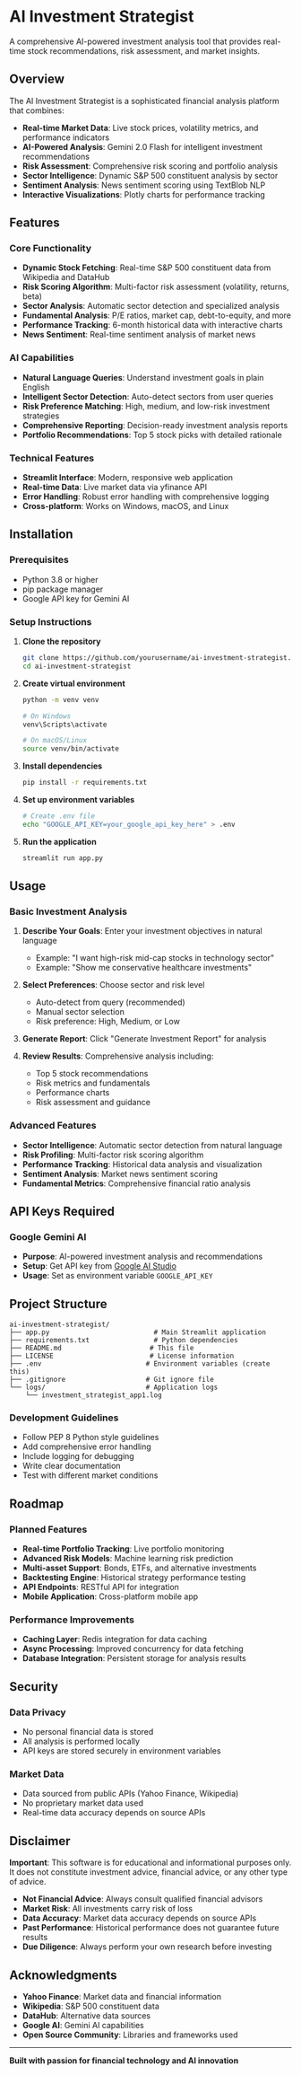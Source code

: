 # AI Investment Strategist

A comprehensive AI-powered investment analysis tool that provides real-time stock recommendations, risk assessment, and market insights.

## Overview

The AI Investment Strategist is a sophisticated financial analysis platform that combines:
- **Real-time Market Data**: Live stock prices, volatility metrics, and performance indicators
- **AI-Powered Analysis**: Gemini 2.0 Flash for intelligent investment recommendations
- **Risk Assessment**: Comprehensive risk scoring and portfolio analysis
- **Sector Intelligence**: Dynamic S&P 500 constituent analysis by sector
- **Sentiment Analysis**: News sentiment scoring using TextBlob NLP
- **Interactive Visualizations**: Plotly charts for performance tracking

## Features

### Core Functionality
- **Dynamic Stock Fetching**: Real-time S&P 500 constituent data from Wikipedia and DataHub
- **Risk Scoring Algorithm**: Multi-factor risk assessment (volatility, returns, beta)
- **Sector Analysis**: Automatic sector detection and specialized analysis
- **Fundamental Analysis**: P/E ratios, market cap, debt-to-equity, and more
- **Performance Tracking**: 6-month historical data with interactive charts
- **News Sentiment**: Real-time sentiment analysis of market news

### AI Capabilities
- **Natural Language Queries**: Understand investment goals in plain English
- **Intelligent Sector Detection**: Auto-detect sectors from user queries
- **Risk Preference Matching**: High, medium, and low-risk investment strategies
- **Comprehensive Reporting**: Decision-ready investment analysis reports
- **Portfolio Recommendations**: Top 5 stock picks with detailed rationale

### Technical Features
- **Streamlit Interface**: Modern, responsive web application
- **Real-time Data**: Live market data via yfinance API
- **Error Handling**: Robust error handling with comprehensive logging
- **Cross-platform**: Works on Windows, macOS, and Linux

## Installation

### Prerequisites
- Python 3.8 or higher
- pip package manager
- Google API key for Gemini AI

### Setup Instructions

1. **Clone the repository**
   ```bash
   git clone https://github.com/yourusername/ai-investment-strategist.git
   cd ai-investment-strategist
   ```

2. **Create virtual environment**
   ```bash
   python -m venv venv
   
   # On Windows
   venv\Scripts\activate
   
   # On macOS/Linux
   source venv/bin/activate
   ```

3. **Install dependencies**
   ```bash
   pip install -r requirements.txt
   ```

4. **Set up environment variables**
   ```bash
   # Create .env file
   echo "GOOGLE_API_KEY=your_google_api_key_here" > .env
   ```

5. **Run the application**
   ```bash
   streamlit run app.py
   ```

## Usage

### Basic Investment Analysis

1. **Describe Your Goals**: Enter your investment objectives in natural language
   - Example: "I want high-risk mid-cap stocks in technology sector"
   - Example: "Show me conservative healthcare investments"

2. **Select Preferences**: Choose sector and risk level
   - Auto-detect from query (recommended)
   - Manual sector selection
   - Risk preference: High, Medium, or Low

3. **Generate Report**: Click "Generate Investment Report" for analysis

4. **Review Results**: Comprehensive analysis including:
   - Top 5 stock recommendations
   - Risk metrics and fundamentals
   - Performance charts
   - Risk assessment and guidance

### Advanced Features

- **Sector Intelligence**: Automatic sector detection from natural language
- **Risk Profiling**: Multi-factor risk scoring algorithm
- **Performance Tracking**: Historical data analysis and visualization
- **Sentiment Analysis**: Market news sentiment scoring
- **Fundamental Metrics**: Comprehensive financial ratio analysis

## API Keys Required

### Google Gemini AI
- **Purpose**: AI-powered investment analysis and recommendations
- **Setup**: Get API key from [Google AI Studio](https://makersuite.google.com/app/apikey)
- **Usage**: Set as environment variable `GOOGLE_API_KEY`


## Project Structure

```
ai-investment-strategist/
├── app.py                          # Main Streamlit application
├── requirements.txt                # Python dependencies
├── README.md                      # This file
├── LICENSE                        # License information
├── .env                          # Environment variables (create this)
├── .gitignore                    # Git ignore file
└── logs/                         # Application logs
    └── investment_strategist_app1.log
```

### Development Guidelines

- Follow PEP 8 Python style guidelines
- Add comprehensive error handling
- Include logging for debugging
- Write clear documentation
- Test with different market conditions



## Roadmap

### Planned Features
- **Real-time Portfolio Tracking**: Live portfolio monitoring
- **Advanced Risk Models**: Machine learning risk prediction
- **Multi-asset Support**: Bonds, ETFs, and alternative investments
- **Backtesting Engine**: Historical strategy performance testing
- **API Endpoints**: RESTful API for integration
- **Mobile Application**: Cross-platform mobile app

### Performance Improvements
- **Caching Layer**: Redis integration for data caching
- **Async Processing**: Improved concurrency for data fetching
- **Database Integration**: Persistent storage for analysis results

## Security

### Data Privacy
- No personal financial data is stored
- All analysis is performed locally
- API keys are stored securely in environment variables

### Market Data
- Data sourced from public APIs (Yahoo Finance, Wikipedia)
- No proprietary market data used
- Real-time data accuracy depends on source APIs


## Disclaimer

**Important**: This software is for educational and informational purposes only. It does not constitute investment advice, financial advice, or any other type of advice. 

- **Not Financial Advice**: Always consult qualified financial advisors
- **Market Risk**: All investments carry risk of loss
- **Data Accuracy**: Market data accuracy depends on source APIs
- **Past Performance**: Historical performance does not guarantee future results
- **Due Diligence**: Always perform your own research before investing


## Acknowledgments

- **Yahoo Finance**: Market data and financial information
- **Wikipedia**: S&P 500 constituent data
- **DataHub**: Alternative data sources
- **Google AI**: Gemini AI capabilities
- **Open Source Community**: Libraries and frameworks used

---

**Built with passion for financial technology and AI innovation** 
